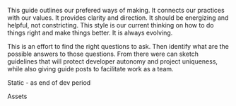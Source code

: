 This guide outlines our prefered ways of making. It connects our practices with our values.  It provides clarity and direction. It should be energizing and helpful, not  constricting. This style is our current thinking on how to do things right and make things better. It is always evolving.   

This is an effort to find the right questions to ask. Then identify what are the possible answers to those questions. From there were can sketch guidelines that will protect developer autonomy and project uniqueness, while also giving guide posts to facilitate work as a team. 

Static - as end of dev period

Assets